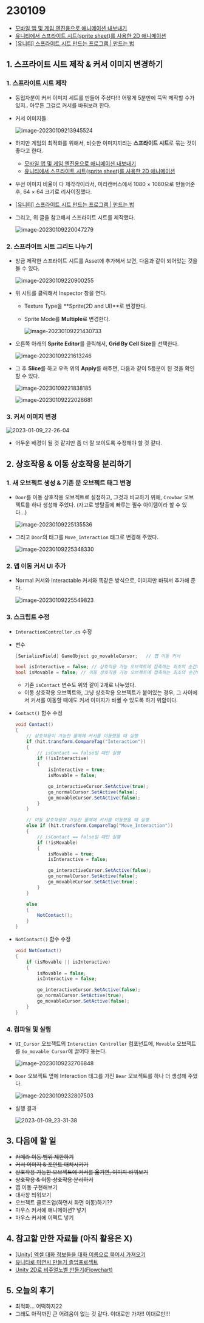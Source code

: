 # 230109

- [모바일 앱 및 게임 엔진용으로 애니메이션 내보내기](https://helpx.adobe.com/kr/animate/using/create-sprite-sheet.html)
- [유니티에서 스프라이트 시트(sprite sheet)를 사용한 2D 애니메이션](https://learnandcreate.tistory.com/941)
- [[유니티] 스프라이트 시트 만드는 프로그램 | 만드는 법](https://defineall.tistory.com/551)



## 1. 스프라이트 시트 제작 & 커서 이미지 변경하기

### 1. 스프라이트 시트 제작

- 동업자분이 커서 이미지 세트를 만들어 주셨다!!! 어떻게 5분만에 뚝딱 제작할 수가 있지.. 아무튼 그걸로 커서를 바꿔보려 한다.

- 커서 이미지들

  ![image-20230109213945524](Assets/230109.assets/image-20230109213945524.png)



- 하지만 게임의 최적화를 위해서, 비슷한 이미지끼리는 **스프라이트 시트**로 묶는 것이 좋다고 한다.
  - [모바일 앱 및 게임 엔진용으로 애니메이션 내보내기](https://helpx.adobe.com/kr/animate/using/create-sprite-sheet.html)
  - [유니티에서 스프라이트 시트(sprite sheet)를 사용한 2D 애니메이션](https://learnandcreate.tistory.com/941)



- 우선 이미지 비율이 다 제각각이라서, 미리캔버스에서 1080 × 1080으로 만들어준 후, 64 × 64 크기로 리사이징했다.

- [[유니티] 스프라이트 시트 만드는 프로그램 | 만드는 법](https://defineall.tistory.com/551)

- 그리고, 위 글을 참고해서 스프라이트 시트를 제작했다.

  ![image-20230109220047279](Assets/230109.assets/image-20230109220047279.png)



### 2. 스프라이트 시트 그리드 나누기

- 방금 제작한 스프라이트 시트를 Asset에 추가해서 보면, 다음과 같이 되어있는 것을 볼 수 있다.

  ![image-20230109220900255](Assets/230109.assets/image-20230109220900255.png)



- 위 시트를 클릭해서 Inspector 창을 연다.

  - Texture Type을 **Sprite(2D and UI)**로 변경한다.

  - Sprite Mode를 **Multiple**로 변경한다.

    ![image-20230109221430733](Assets/230109.assets/image-20230109221430733.png)



- 오른쪽 아래의 **Sprite Editor**를 클릭해서, **Grid By Cell Size**를 선택한다.

  ![image-20230109221613246](Assets/230109.assets/image-20230109221613246.png)



- 그 후 **Slice**를 하고 우측 위의 **Apply**를 해주면, 다음과 같이 5등분이 된 것을 확인할 수 있다.

  ![image-20230109221838185](Assets/230109.assets/image-20230109221838185.png)

  ![image-20230109222028681](Assets/230109.assets/image-20230109222028681.png)



### 3. 커서 이미지 변경

![2023-01-09_22-26-04](Assets/230109.assets/2023-01-09_22-26-04.gif)

- 어두운 배경이 될 것 같지만 좀 더 잘 보이도록 수정해야 할 것 같다.



## 2. 상호작용 & 이동 상호작용 분리하기

### 1. 새 오브젝트 생성 & 기존 문 오브젝트 태그 변경

- `Door`를 이동 상호작용 오브젝트로 설정하고, 그것과 비교하기 위해, `Crowbar` 오브젝트를 하나 생성해 주었다. (자고로 방탈출에 빠루는 필수 아이템이라 할 수 있다...)

  ![image-20230109225135536](Assets/230109.assets/image-20230109225135536.png)



- 그리고 `Door`의 태그를 `Move_Interaction` 태그로 변경해 주었다.

  ![image-20230109225348330](Assets/230109.assets/image-20230109225348330.png)



### 2. 맵 이동 커서 UI 추가

- Normal 커서와 Interactable 커서와 똑같은 방식으로, 이미지만 바꿔서 추가해 준다.

  ![image-20230109225549823](Assets/230109.assets/image-20230109225549823.png)



### 3. 스크립트 수정

- `InteractionController.cs` 수정

- 변수

  ```csharp
  [SerializeField] GameObject go_movableCursor;   // 맵 이동 커서
  
  bool isInteractive = false; // 상호작용 가능 오브젝트에 접촉하는 최초의 순간에 true로 변경
  bool isMovable = false; // 이동 상호작용 가능 오브젝트에 접촉하는 최초의 순간에 true로 변경
  ```

  - 기존 `isContact` 변수도 위와 같이 2개로 나누었다.
  - 이동 상호작용 오브젝트와, 그냥 상호작용 오브젝트가 붙어있는 경우, 그 사이에서 커서를 이동할 때에도 커서 이미지가 바뀔 수 있도록 하기 위함이다.



- `Contact()` 함수 수정

  ```csharp
  void Contact()
  {
      // 상호작용이 가능한 물체에 커서를 이동했을 때 실행
      if (hit.transform.CompareTag("Interaction"))
      {
          // isContact == false일 때만 실행
          if (!isInteractive)
          {
              isInteractive = true;
              isMovable = false;
  
              go_interactiveCursor.SetActive(true);
              go_normalCursor.SetActive(false);
              go_movableCursor.SetActive(false);
          }
      }
  
      // 이동 상호작용이 가능한 물체에 커서를 이동했을 때 실행
      else if (hit.transform.CompareTag("Move_Interaction"))
      {
          // isContact == false일 때만 실행
          if (!isMovable)
          {
              isMovable = true;
              isInteractive = false;
  
              go_interactiveCursor.SetActive(false);
              go_normalCursor.SetActive(false);
              go_movableCursor.SetActive(true);
          }
      }
  
      else
      {
          NotContact();
      }
  }
  ```



- `NotContact()` 함수 수정

  ```csharp
  void NotContact()
  {
      if (isMovable || isInteractive)
      {
          isMovable = false;
          isInteractive = false;
  
          go_interactiveCursor.SetActive(false);
          go_normalCursor.SetActive(true);
          go_movableCursor.SetActive(false);
      }
  }
  ```



### 4. 컴파일 및 실행

- `UI_Cursor` 오브젝트의 `Interaction Controller` 컴포넌트에, `Movable` 오브젝트를 `Go_movable Cursor`에 끌어다 놓는다.

  ![image-20230109232706848](Assets/230109.assets/image-20230109232706848.png)



- `Door` 오브젝트 옆에 Interaction 태그를 가진 `Bear` 오브젝트를 하나 더 생성해 주었다.

  ![image-20230109232807503](Assets/230109.assets/image-20230109232807503.png)



- 실행 결과

  ![2023-01-09_23-31-38](Assets/230109.assets/2023-01-09_23-31-38.gif)



## 3. 다음에 할 일

- ~~카메라 이동 범위 제한하기~~
- ~~커서 이미지 & 포인트 매치시키기~~
- ~~상호작용 가능한 오브젝트에 커서를 옮기면, 이미지 바꿔보기~~
- ~~상호작용 & 이동 상호작용 분리하기~~
- 맵 이동 구현해보기
- 대사창 띄워보기
- 오브젝트 클로즈업(하면서 화면 이동)하기??
- 마우스 커서에 애니메이션? 넣기
- 마우스 커서에 이펙트 넣기



## 4. 참고할 만한 자료들 (아직 활용은 X)

- [[Unity] 엑셀 대화 정보들을 대화 이름으로 묶어서 가져오기](https://velog.io/@gkswh4860/Unity-%EC%97%91%EC%85%80-%EB%8C%80%ED%99%94-%EB%82%B4%EC%9A%A9%EC%9D%84-%EB%8C%80%ED%99%94-%EC%9D%B4%EB%A6%84%EC%9C%BC%EB%A1%9C-%EB%AC%B6%EC%96%B4%EC%84%9C-%EA%B0%80%EC%A0%B8%EC%98%A4%EA%B8%B0)
- [유니티로 미연시 만들기 졸업프로젝트](https://www.youtube.com/watch?v=eWT0TsknaiU&t=7s)
- [Unity 2D로 비주얼노벨 만들기(Flowchart)](https://m.blog.naver.com/liear1997/221292510685)



## 5. 오늘의 후기

- 최적화... 어떡하지22
- 그래도 아직까진 큰 어려움이 없는 것 같다. 이대로만 가자!! 이대로만!!!